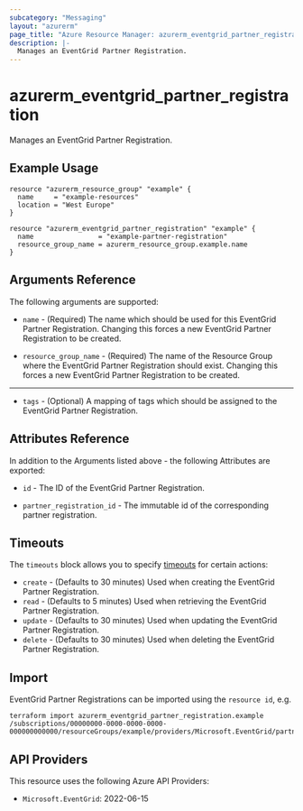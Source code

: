 ```yaml
---
subcategory: "Messaging"
layout: "azurerm"
page_title: "Azure Resource Manager: azurerm_eventgrid_partner_registration"
description: |-
  Manages an EventGrid Partner Registration.
---
```


# azurerm_eventgrid_partner_registration

Manages an EventGrid Partner Registration.

## Example Usage

```hcl
resource "azurerm_resource_group" "example" {
  name     = "example-resources"
  location = "West Europe"
}

resource "azurerm_eventgrid_partner_registration" "example" {
  name                = "example-partner-registration"
  resource_group_name = azurerm_resource_group.example.name
}
```

## Arguments Reference

The following arguments are supported:

* `name` - (Required) The name which should be used for this EventGrid Partner Registration. Changing this forces a new EventGrid Partner Registration to be created.

* `resource_group_name` - (Required) The name of the Resource Group where the EventGrid Partner Registration should exist. Changing this forces a new EventGrid Partner Registration to be created.

---

* `tags` - (Optional) A mapping of tags which should be assigned to the EventGrid Partner Registration.

## Attributes Reference

In addition to the Arguments listed above - the following Attributes are exported:

* `id` - The ID of the EventGrid Partner Registration.

* `partner_registration_id` - The immutable id of the corresponding partner registration.

## Timeouts

The `timeouts` block allows you to specify [timeouts](https://www.terraform.io/language/resources/syntax#operation-timeouts) for certain actions:

* `create` - (Defaults to 30 minutes) Used when creating the EventGrid Partner Registration.
* `read` - (Defaults to 5 minutes) Used when retrieving the EventGrid Partner Registration.
* `update` - (Defaults to 30 minutes) Used when updating the EventGrid Partner Registration.
* `delete` - (Defaults to 30 minutes) Used when deleting the EventGrid Partner Registration.

## Import

EventGrid Partner Registrations can be imported using the `resource id`, e.g.

```shell
terraform import azurerm_eventgrid_partner_registration.example /subscriptions/00000000-0000-0000-0000-000000000000/resourceGroups/example/providers/Microsoft.EventGrid/partnerRegistrations/example
```

## API Providers
<!-- This section is generated, changes will be overwritten -->
This resource uses the following Azure API Providers:

* `Microsoft.EventGrid`: 2022-06-15
